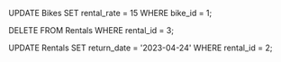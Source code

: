 UPDATE Bikes SET rental_rate = 15 WHERE bike_id = 1;

DELETE FROM Rentals WHERE rental_id = 3;

UPDATE Rentals SET return_date = '2023-04-24' WHERE rental_id = 2;
